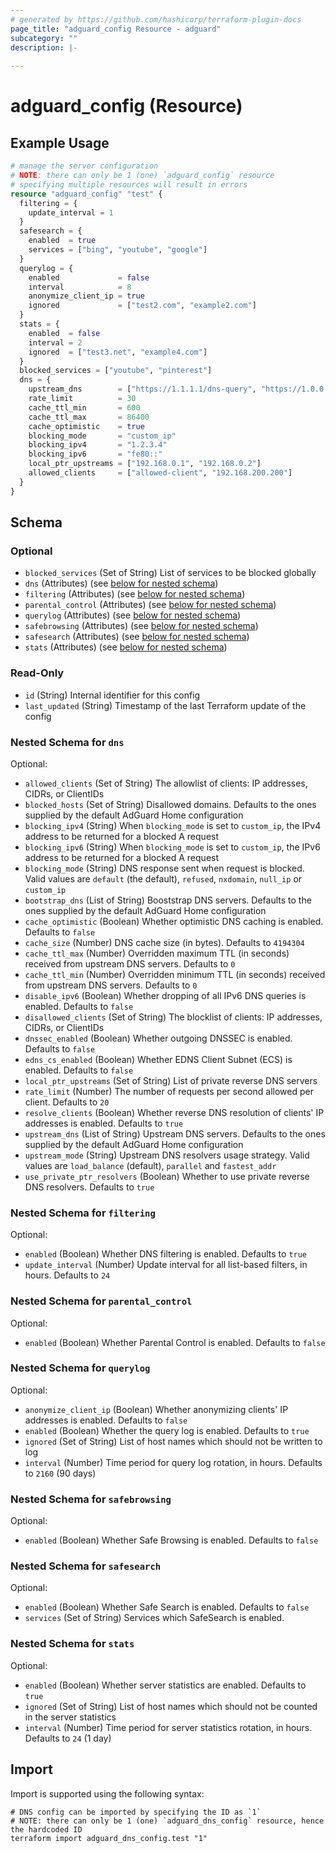```yaml
---
# generated by https://github.com/hashicorp/terraform-plugin-docs
page_title: "adguard_config Resource - adguard"
subcategory: ""
description: |-
  
---
```


# adguard_config (Resource)



## Example Usage

```terraform
# manage the server configuration
# NOTE: there can only be 1 (one) `adguard_config` resource
# specifying multiple resources will result in errors
resource "adguard_config" "test" {
  filtering = {
    update_interval = 1
  }
  safesearch = {
    enabled  = true
    services = ["bing", "youtube", "google"]
  }
  querylog = {
    enabled             = false
    interval            = 8
    anonymize_client_ip = true
    ignored             = ["test2.com", "example2.com"]
  }
  stats = {
    enabled  = false
    interval = 2
    ignored  = ["test3.net", "example4.com"]
  }
  blocked_services = ["youtube", "pinterest"]
  dns = {
    upstream_dns        = ["https://1.1.1.1/dns-query", "https://1.0.0.1/dns-query"]
    rate_limit          = 30
    cache_ttl_min       = 600
    cache_ttl_max       = 86400
    cache_optimistic    = true
    blocking_mode       = "custom_ip"
    blocking_ipv4       = "1.2.3.4"
    blocking_ipv6       = "fe80::"
    local_ptr_upstreams = ["192.168.0.1", "192.168.0.2"]
    allowed_clients     = ["allowed-client", "192.168.200.200"]
  }
}
```

<!-- schema generated by tfplugindocs -->
## Schema

### Optional

- `blocked_services` (Set of String) List of services to be blocked globally
- `dns` (Attributes) (see [below for nested schema](#nestedatt--dns))
- `filtering` (Attributes) (see [below for nested schema](#nestedatt--filtering))
- `parental_control` (Attributes) (see [below for nested schema](#nestedatt--parental_control))
- `querylog` (Attributes) (see [below for nested schema](#nestedatt--querylog))
- `safebrowsing` (Attributes) (see [below for nested schema](#nestedatt--safebrowsing))
- `safesearch` (Attributes) (see [below for nested schema](#nestedatt--safesearch))
- `stats` (Attributes) (see [below for nested schema](#nestedatt--stats))

### Read-Only

- `id` (String) Internal identifier for this config
- `last_updated` (String) Timestamp of the last Terraform update of the config

<a id="nestedatt--dns"></a>
### Nested Schema for `dns`

Optional:

- `allowed_clients` (Set of String) The allowlist of clients: IP addresses, CIDRs, or ClientIDs
- `blocked_hosts` (Set of String) Disallowed domains. Defaults to the ones supplied by the default AdGuard Home configuration
- `blocking_ipv4` (String) When `blocking_mode` is set to `custom_ip`, the IPv4 address to be returned for a blocked A request
- `blocking_ipv6` (String) When `blocking_mode` is set to `custom_ip`, the IPv6 address to be returned for a blocked A request
- `blocking_mode` (String) DNS response sent when request is blocked. Valid values are `default` (the default), `refused`, `nxdomain`, `null_ip` or `custom_ip`
- `bootstrap_dns` (List of String) Booststrap DNS servers. Defaults to the ones supplied by the default AdGuard Home configuration
- `cache_optimistic` (Boolean) Whether optimistic DNS caching is enabled. Defaults to `false`
- `cache_size` (Number) DNS cache size (in bytes). Defaults to `4194304`
- `cache_ttl_max` (Number) Overridden maximum TTL (in seconds) received from upstream DNS servers. Defaults to `0`
- `cache_ttl_min` (Number) Overridden minimum TTL (in seconds) received from upstream DNS servers. Defaults to `0`
- `disable_ipv6` (Boolean) Whether dropping of all IPv6 DNS queries is enabled. Defaults to `false`
- `disallowed_clients` (Set of String) The blocklist of clients: IP addresses, CIDRs, or ClientIDs
- `dnssec_enabled` (Boolean) Whether outgoing DNSSEC is enabled. Defaults to `false`
- `edns_cs_enabled` (Boolean) Whether EDNS Client Subnet (ECS) is enabled. Defaults to `false`
- `local_ptr_upstreams` (Set of String) List of private reverse DNS servers
- `rate_limit` (Number) The number of requests per second allowed per client. Defaults to `20`
- `resolve_clients` (Boolean) Whether reverse DNS resolution of clients' IP addresses is enabled. Defaults to `true`
- `upstream_dns` (List of String) Upstream DNS servers. Defaults to the ones supplied by the default AdGuard Home configuration
- `upstream_mode` (String) Upstream DNS resolvers usage strategy. Valid values are `load_balance` (default), `parallel` and `fastest_addr`
- `use_private_ptr_resolvers` (Boolean) Whether to use private reverse DNS resolvers. Defaults to `true`


<a id="nestedatt--filtering"></a>
### Nested Schema for `filtering`

Optional:

- `enabled` (Boolean) Whether DNS filtering is enabled. Defaults to `true`
- `update_interval` (Number) Update interval for all list-based filters, in hours. Defaults to `24`


<a id="nestedatt--parental_control"></a>
### Nested Schema for `parental_control`

Optional:

- `enabled` (Boolean) Whether Parental Control is enabled. Defaults to `false`


<a id="nestedatt--querylog"></a>
### Nested Schema for `querylog`

Optional:

- `anonymize_client_ip` (Boolean) Whether anonymizing clients' IP addresses is enabled. Defaults to `false`
- `enabled` (Boolean) Whether the query log is enabled. Defaults to `true`
- `ignored` (Set of String) List of host names which should not be written to log
- `interval` (Number) Time period for query log rotation, in hours. Defaults to `2160` (90 days)


<a id="nestedatt--safebrowsing"></a>
### Nested Schema for `safebrowsing`

Optional:

- `enabled` (Boolean) Whether Safe Browsing is enabled. Defaults to `false`


<a id="nestedatt--safesearch"></a>
### Nested Schema for `safesearch`

Optional:

- `enabled` (Boolean) Whether Safe Search is enabled. Defaults to `false`
- `services` (Set of String) Services which SafeSearch is enabled.


<a id="nestedatt--stats"></a>
### Nested Schema for `stats`

Optional:

- `enabled` (Boolean) Whether server statistics are enabled. Defaults to `true`
- `ignored` (Set of String) List of host names which should not be counted in the server statistics
- `interval` (Number) Time period for server statistics rotation, in hours. Defaults to `24` (1 day)

## Import

Import is supported using the following syntax:

```shell
# DNS config can be imported by specifying the ID as `1`
# NOTE: there can only be 1 (one) `adguard_dns_config` resource, hence the hardcoded ID
terraform import adguard_dns_config.test "1"
```
